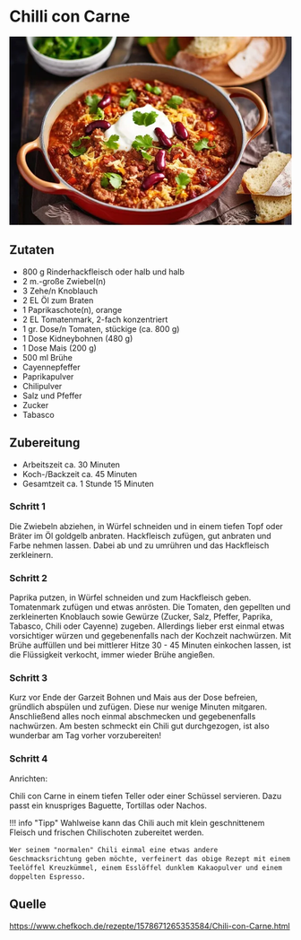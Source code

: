 # Chilli con Carne
![Chilli](img/chili-con-carne.webp)
## Zutaten
- 800 g Rinderhackfleisch oder halb und halb
- 2 m.-große 	Zwiebel(n)
- 3 Zehe/n 	Knoblauch
- 2 EL 	Öl zum Braten
- 1 	Paprikaschote(n), orange
- 2 EL 	Tomatenmark, 2-fach konzentriert
- 1 gr. Dose/n 	Tomaten, stückige (ca. 800 g)
- 1 Dose 	Kidneybohnen (480 g)
- 1 Dose 	Mais (200 g)
- 500 ml 	Brühe
- Cayennepfeffer
- Paprikapulver
- Chilipulver
- Salz und Pfeffer
- Zucker
- Tabasco 

## Zubereitung
- Arbeitszeit ca. 30 Minuten
- Koch-/Backzeit ca. 45 Minuten
- Gesamtzeit ca. 1 Stunde 15 Minuten

### Schritt 1
Die Zwiebeln abziehen, in Würfel schneiden und in einem tiefen Topf oder Bräter im Öl goldgelb anbraten. Hackfleisch zufügen, gut anbraten und Farbe nehmen lassen. Dabei ab und zu umrühren und das Hackfleisch zerkleinern.

### Schritt 2
Paprika putzen, in Würfel schneiden und zum Hackfleisch geben. Tomatenmark zufügen und etwas anrösten. Die Tomaten, den gepellten und zerkleinerten Knoblauch sowie Gewürze (Zucker, Salz, Pfeffer, Paprika, Tabasco, Chili oder Cayenne) zugeben. Allerdings lieber erst einmal etwas vorsichtiger würzen und gegebenenfalls nach der Kochzeit nachwürzen. Mit Brühe auffüllen und bei mittlerer Hitze 30 - 45 Minuten einkochen lassen, ist die Flüssigkeit verkocht, immer wieder Brühe angießen.

### Schritt 3
Kurz vor Ende der Garzeit Bohnen und Mais aus der Dose befreien, gründlich abspülen und zufügen. Diese nur wenige Minuten mitgaren. Anschließend alles noch einmal abschmecken und gegebenenfalls nachwürzen. Am besten schmeckt ein Chili gut durchgezogen, ist also wunderbar am Tag vorher vorzubereiten!

### Schritt 4
Anrichten:

Chili con Carne in einem tiefen Teller oder einer Schüssel servieren. Dazu passt ein knuspriges Baguette, Tortillas oder Nachos.

!!! info "Tipp"
    Wahlweise kann das Chili auch mit klein geschnittenem Fleisch und frischen Chilischoten zubereitet werden.

    Wer seinem "normalen" Chili einmal eine etwas andere Geschmacksrichtung geben möchte, verfeinert das obige Rezept mit einem Teelöffel Kreuzkümmel, einem Esslöffel dunklem Kakaopulver und einem doppelten Espresso. 


## Quelle
https://www.chefkoch.de/rezepte/1578671265353584/Chili-con-Carne.html